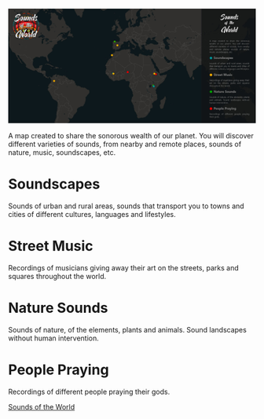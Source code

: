 ![Sounds of the World](/img/SoundsOfTheWorld-map.jpg)

A map created to share the sonorous wealth of our planet. You will discover different varieties of sounds, from nearby and remote places, sounds of nature, music, soundscapes, etc.

# Soundscapes
Sounds of urban and rural areas, sounds that transport you to towns and cities of different cultures, languages and lifestyles.

# Street Music
Recordings of musicians giving away their art on the streets, parks and squares throughout the world.

# Nature Sounds
Sounds of nature, of the elements, plants and animals. Sound landscapes without human intervention.

# People Praying
Recordings of different people praying their gods.

[Sounds of the World](https://soundsoftheworld.org)
